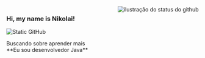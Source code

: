 <img align='right' src="https://github-readme-stats.vercel.app/api?username=nikolaihryhoriev&show_icons=true&title_color=783c00&text_color=af552e&icon_color=783c00&bg_color=f8efd4&cache_seconds=2300" alt="ilustração do status do github">

### Hi, my name is Nikolai!

<img src="https://img.shields.io/static/v1?label=Overview&message=NikolaiHryhoriev&color=f8efd4&style=for-the-badge&logo=GitHub" alt="Static GitHub">

<p>Buscando sobre aprender mais<br/> **Eu sou desenvolvedor Java**</p>
